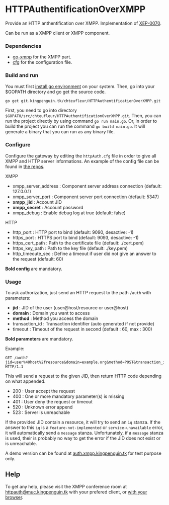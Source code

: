 # HTTPAuthentificationOverXMPP

Provide an HTTP anthentification over XMPP. Implementation of [XEP-0070](https://xmpp.org/extensions/xep-0070.html).

Can be run as a XMPP client or XMPP component.


### Dependencies

 * [go-xmpp](https://git.kingpenguin.tk/chteufleur/go-xmpp) for the XMPP part.
 * [cfg](https://github.com/jimlawless/cfg) for the configuration file.

### Build and run

You must first [install go environment](https://golang.org/doc/install) on your system.
Then, go into your $GOPATH directory and go get the source code.
```sh
go get git.kingpenguin.tk/chteufleur/HTTPAuthentificationOverXMPP.git
```

First, you need to go into directory ``$GOPATH/src/chteufleur/HTTPAuthentificationOverXMPP.git``.
Then, you can run the project directly by using command ``go run main.go``.
Or, in order to build the project you can run the command ``go build main.go``.
It will generate a binary that you can run as any binary file.

### Configure
Configure the gateway by editing the ``httpAuth.cfg`` file in order to give all XMPP and HTTP server informations.
An example of the config file can be found in [the repos](https://git.kingpenguin.tk/chteufleur/HTTPAuthentificationOverXMPP/src/master/httpAuth.cfg).

XMPP
 * xmpp_server_address : Component server address connection (default: 127.0.0.1)
 * xmpp_server_port : Component server port connection (default: 5347)
 * __xmpp_jid__ : Account JID
 * __xmpp_secret__ : Account password
 * xmpp_debug : Enable debug log at true (default: false)

HTTP
 * http_port : HTTP port to bind (default: 9090, desactive: -1)
 * https_port : HTTPS port to bind (default: 9093, desactive: -1)
 * https_cert_path : Path to the certificate file (default: ./cert.pem)
 * https_key_path : Path to the key file (default: ./key.pem)
 * http_timeoute_sec : Define a timeout if user did not give an answer to the request (default: 60)

__Bold config__ are mandatory.

### Usage
To ask authorization, just send an HTTP request to the path ``/auth`` with parameters:
 * __jid__ : JID of the user (user@host/resource or user@host)
 * __domain__ : Domain you want to access
 * __method__ : Method you access the domain
 * transaction_id : Transaction identifier (auto generated if not provide)
 * timeout : Timeout of the request in second (default : 60, max : 300)

__Bold parameters__ are mandatory.

Example:
```
GET /auth?jid=user%40host%2fresource&domain=example.org&method=POST&transaction_id=WhatEverYouWant&timeout=120 HTTP/1.1
```

This will send a request to the given JID, then return HTTP code depending on what appended.
 * 200 : User accept the request
 * 400 : One or more mandatory parameter(s) is missing
 * 401 : User deny the request or timeout
 * 520 : Unknown error append
 * 523 : Server is unreachable


If the provided JID contain a resource, it will try to send an ``iq`` stanza.
If the answer to this ``iq`` is a ``feature-not-implemented`` or ``service-unavailable`` error,
it will automatically send a ``message`` stanza. Unfortunately, if a ``message`` stanza is used,
their is probably no way to get the error if the JID does not exist or is unreachable.


A demo version can be found at [auth.xmpp.kingpenguin.tk](http://auth.xmpp.kingpenguin.tk) for test purpose only.


## Help
To get any help, please visit the XMPP conference room at [httpauth@muc.kingpenguin.tk](xmpp://httpauth@muc.kingpenguin.tk?join) with your prefered client, or [with your browser](https://jappix.kingpenguin.tk/?r=httpauth@muc.kingpenguin.tk).
